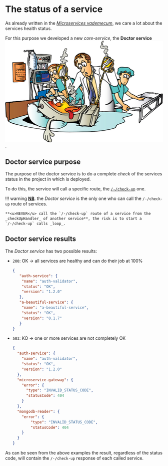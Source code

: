# The status of a service

As already written in the [_Microservices vademecum_](/guidelines/microservice_vademecum/#health-routes), we care a lot about the services health status.

For this purpose we developed a new _core-service_, the **Doctor service**<br>![alt image](./img/computer-doctor.jpg).


## Doctor service purpose

The purpose of the doctor service is to do a complete _check_ of the services status in the project in which is deployed.

To do this, the service will call a specific route, the [`/-/check-up`](/guidelines/microservice_vademecum/#check-up-route) one.

!!! warning
    **<u>NB</u>**. the _Doctor service_ is the only one who can call the `/-/check-up` route of services.

    **<u>NEVER</u> call the `/-/check-up` route of a service from the _checkUpHandler_ of another service**, the risk is to start a `/-/check-up` calls _loop_.

## Doctor service results

The _Doctor service_ has two possible results:

- `200`: OK &rarr; all services are healthy and can do their job at 100%

    ```json
    {
      ￼"auth-service": {
      ￼ "name": "auth-validator",
      ￼ "status": "OK",
      ￼ "version": "1.2.0"
      ￼},
      ￼"a-beautiful-service": {
      ￼ "name": "a-beautiful-service",
      ￼ "status": "OK",
      ￼ "version": "0.1.7"
      ￼}
    }
    ```

- `503`: KO &rarr; one or more services are not completely OK

    ```json
    {
      "auth-service": {
        "name": "auth-validator",
        "status": "OK",
        "version": "1.2.0"
      },
      "microservice-gateway": {
        "error": {
          "type": "INVALID_STATUS_CODE",
          "statusCode": 404
        }
      },
      "mongodb-reader": {
        "error": {
            "type": "INVALID_STATUS_CODE",
            "statusCode": 404
        }
      }
    }
    ```

As can be seen from the above examples the result, regardless of the status code, will contain the `/-/check-up` response of each called service.
